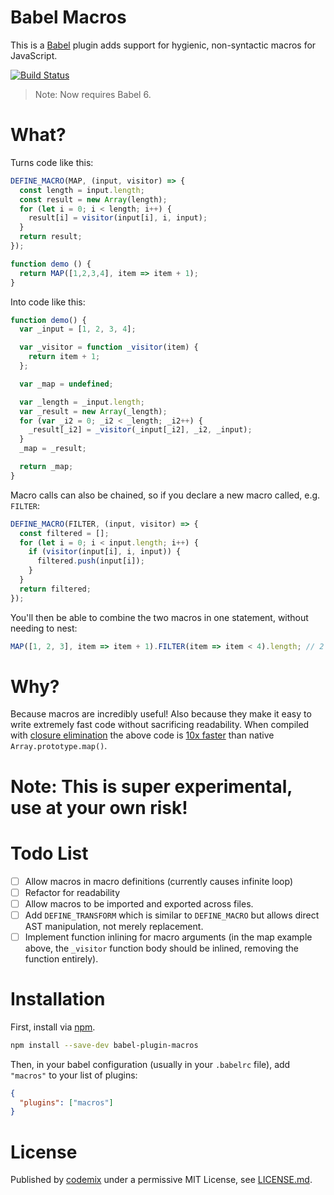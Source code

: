# Babel Macros

This is a [Babel](https://babeljs.io/) plugin adds support for hygienic, non-syntactic macros for JavaScript.

[![Build Status](https://travis-ci.org/codemix/babel-plugin-macros.svg)](https://travis-ci.org/codemix/babel-plugin-macros)

> Note: Now requires Babel 6.

# What?

Turns code like this:
```js
DEFINE_MACRO(MAP, (input, visitor) => {
  const length = input.length;
  const result = new Array(length);
  for (let i = 0; i < length; i++) {
    result[i] = visitor(input[i], i, input);
  }
  return result;
});

function demo () {
  return MAP([1,2,3,4], item => item + 1);
}
```
Into code like this:
```js
function demo() {
  var _input = [1, 2, 3, 4];

  var _visitor = function _visitor(item) {
    return item + 1;
  };

  var _map = undefined;

  var _length = _input.length;
  var _result = new Array(_length);
  for (var _i2 = 0; _i2 < _length; _i2++) {
    _result[_i2] = _visitor(_input[_i2], _i2, _input);
  }
  _map = _result;

  return _map;
}
```

Macro calls can also be chained, so if you declare a new macro called, e.g. `FILTER`:

```js
DEFINE_MACRO(FILTER, (input, visitor) => {
  const filtered = [];
  for (let i = 0; i < input.length; i++) {
    if (visitor(input[i], i, input)) {
      filtered.push(input[i]);
    }
  }
  return filtered;
});
```

You'll then be able to combine the two macros in one statement, without needing to nest:
```js
MAP([1, 2, 3], item => item + 1).FILTER(item => item < 4).length; // 2
```

# Why?

Because macros are incredibly useful! Also because they make it easy to write extremely fast code without sacrificing readability. When compiled with [closure elimination](https://github.com/codemix/babel-plugin-closure-elimination) the above code is [10x faster](http://jsperf.com/macros-vs-functions) than native `Array.prototype.map()`.

# Note: This is super experimental, use at your own risk!

# Todo List

- [ ] Allow macros in macro definitions (currently causes infinite loop)
- [ ] Refactor for readability
- [ ] Allow macros to be imported and exported across files.
- [ ] Add `DEFINE_TRANSFORM` which is similar to `DEFINE_MACRO` but allows direct AST manipulation, not merely replacement.
- [ ] Implement function inlining for macro arguments (in the map example above, the `_visitor` function body should be inlined, removing the function entirely).

# Installation

First, install via [npm](https://npmjs.org/package/babel-plugin-macros).
```sh
npm install --save-dev babel-plugin-macros
```
Then, in your babel configuration (usually in your `.babelrc` file), add `"macros"` to your list of plugins:
```json
{
  "plugins": ["macros"]
}
```


# License

Published by [codemix](http://codemix.com/) under a permissive MIT License, see [LICENSE.md](./LICENSE.md).

